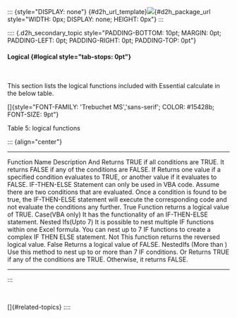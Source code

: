 ::: {style="DISPLAY: none"}
[](ms-xhelp:///?Id=d2h_url_template){#d2h_url_template}![](!package_url!){#d2h_package_url style="WIDTH: 0px; DISPLAY: none; HEIGHT: 0px"}
:::

:::: {.d2h_secondary_topic style="PADDING-BOTTOM: 10pt; MARGIN: 0pt; PADDING-LEFT: 0pt; PADDING-RIGHT: 0pt; PADDING-TOP: 0pt"}
#### Logical {#logical style="tab-stops: 0pt"}

 

This section lists the logical functions included with Essential calculate in the below table.

[]{style="FONT-FAMILY: 'Trebuchet MS','sans-serif'; COLOR: #15428b; FONT-SIZE: 9pt"} 

Table 5: logical functions

::: {align="center"}
  ------------------------ -----------------------------------------------------------------------------------------------------------------------------------------------------------------------------------------------------------------------------------------------
  Function Name            Description
  And                      Returns TRUE if all conditions are TRUE. It returns FALSE if any of the conditions are FALSE.
  If                       Returns one value if a specified condition evaluates to TRUE, or another value if it evaluates to FALSE.
  IF-THEN-ELSE             Statement can only be used in VBA code. Assume there are two conditions that are evaluated. Once a condition is found to be true, the IF-THEN-ELSE statement will execute the corresponding code and not evaluate the conditions any further.
  True                     Function returns a logical value of TRUE.
  Case(VBA only)           It has the functionality of an IF-THEN-ELSE statement.
  Nested Ifs(Upto 7)       It is possible to nest multiple IF functions within one Excel formula. You can nest up to 7 IF functions to create a complex IF THEN ELSE statement.
  Not                      This function returns the reversed logical value.
  False                    Returns a logical value of FALSE.
  NestedIfs (More than )   Use this method to nest up to or more than 7 IF conditions.
  Or                       Returns TRUE if any of the conditions are TRUE. Otherwise, it returns FALSE.
  ------------------------ -----------------------------------------------------------------------------------------------------------------------------------------------------------------------------------------------------------------------------------------------
:::

 

[]{#related-topics}
::::
